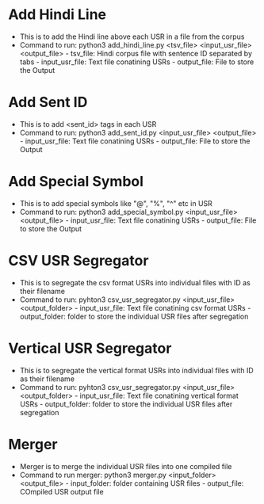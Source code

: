 # Add Hindi Line
- This is to add the Hindi line above each USR in a file from the corpus
- Command to run:
    python3 add_hindi_line.py <tsv_file> <input_usr_file> <output_file>
        - tsv_file: Hindi corpus file with sentence ID separated by tabs
        - input_usr_file: Text file conatining USRs
        - output_file: File to store the Output

# Add Sent ID
- This is to add <sent_id> tags in each USR
- Command to run:
    python3 add_sent_id.py <input_usr_file> <output_file>
        - input_usr_file: Text file conatining USRs
        - output_file: File to store the Output

# Add Special Symbol
- This is to add special symbols like "@", "%", "^" etc in USR 
- Command to run:
    python3 add_special_symbol.py <input_usr_file> <output_file>
        - input_usr_file: Text file conatining USRs
        - output_file: File to store the Output

# CSV USR Segregator
- This is to segregate the csv format USRs into individual files with ID as their filename
- Command to run:
    pyhton3 csv_usr_segregator.py <input_usr_file> <output_folder>
        - input_usr_file: Text file conatining csv format USRs
        - output_folder: folder to store the individual USR files after segregation

# Vertical USR Segregator
- This is to segregate the vertical format USRs into individual files with ID as their filename
- Command to run:
    pyhton3 csv_usr_segregator.py <input_usr_file> <output_folder>
        - input_usr_file: Text file conatining vertical format USRs
        - output_folder: folder to store the individual USR files after segregation

# Merger
- Merger is to merge the individual USR files into one compiled file
- Command to run merger:
    python3 merger.py <input_folder> <output_file>
        - input_folder: folder containing USR files
        - output_file: COmpiled USR output file

#


